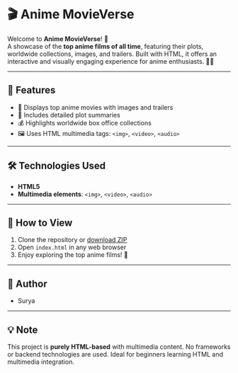 # 🎬 Anime MovieVerse

Welcome to **Anime MovieVerse**! 🌟  
A showcase of the **top anime films of all time**, featuring their plots, worldwide collections, images, and trailers. Built with HTML, it offers an interactive and visually engaging experience for anime enthusiasts. 🍿✨

---

## 🌟 Features
- 🎥 Displays top anime movies with images and trailers  
- 📖 Includes detailed plot summaries  
- 💰 Highlights worldwide box office collections  
- 🖼️ Uses HTML multimedia tags: `<img>`, `<video>`, `<audio>`  

---

## 🛠️ Technologies Used
- **HTML5**  
- **Multimedia elements**: `<img>`, `<video>`, `<audio>`  

---

## 🚀 How to View
1. Clone the repository or [download ZIP](#)  
2. Open `index.html` in any web browser  
3. Enjoy exploring the top anime films! 🎉  

---

## 📌 Author
- Surya  

---

## 💡 Note
This project is **purely HTML-based** with multimedia content. No frameworks or backend technologies are used. Ideal for beginners learning HTML and multimedia integration.  
